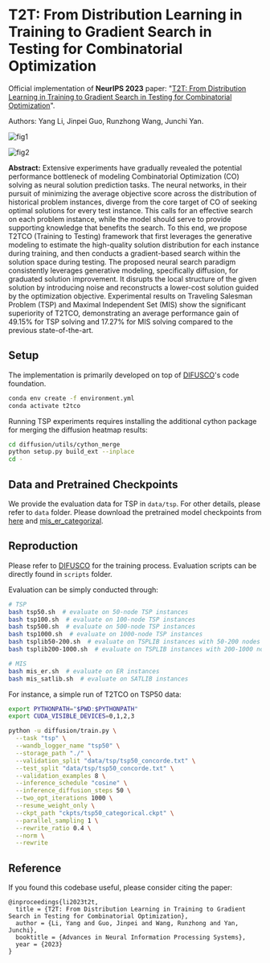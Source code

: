 # T2T: From Distribution Learning in Training to Gradient Search in Testing for Combinatorial Optimization

Official implementation of **NeurIPS 2023** paper: "[T2T: From Distribution Learning in Training to Gradient Search in Testing for Combinatorial Optimization](https://openreview.net/forum?id=JtF0ugNMv2)".

Authors: Yang Li, Jinpei Guo, Runzhong Wang, Junchi Yan.

![fig1](figs/fig1.png)

![fig2](figs/fig2.png)

**Abstract:** Extensive experiments have gradually revealed the potential performance bottleneck of modeling Combinatorial Optimization (CO) solving as neural solution prediction tasks. The neural networks, in their pursuit of minimizing the average objective score across the distribution of historical problem instances, diverge from the core target of CO of seeking optimal solutions for every test instance. This calls for an effective search on each problem instance, while the model should serve to provide supporting knowledge that benefits the search. To this end, we propose T2TCO (Training to Testing) framework  that first leverages the generative modeling to estimate the high-quality solution distribution for each instance during training, and then conducts a gradient-based search within the solution space during testing. The proposed neural search paradigm consistently leverages generative modeling, specifically diffusion, for graduated solution improvement. It disrupts the local structure of the given solution by introducing noise and reconstructs a lower-cost solution guided by the optimization objective.  Experimental results on Traveling Salesman Problem (TSP) and Maximal Independent Set (MIS) show the significant superiority of T2TCO, demonstrating an average performance gain of 49.15% for TSP solving and 17.27% for MIS solving compared to the previous state-of-the-art.

## Setup

The implementation is primarily developed on top of [DIFUSCO](https://github.com/Edward-Sun/DIFUSCO)'s code foundation.

```bash
conda env create -f environment.yml
conda activate t2tco
```

Running TSP experiments requires installing the additional cython package for merging the diffusion heatmap results:

```bash
cd diffusion/utils/cython_merge
python setup.py build_ext --inplace
cd -
```

## Data and Pretrained Checkpoints

We provide the evaluation data for TSP in `data/tsp`. For other details, please refer to `data` folder. Please download the pretrained model checkpoints from [here](https://drive.google.com/drive/folders/1IjaWtkqTAs7lwtFZ24lTRspE0h1N6sBH?usp=sharing) and [mis_er_categorizal](https://drive.google.com/file/d/1f3tNzpANSecJsn5ClgzRQ0lX6v1TPpXn/view?usp=sharing).

## Reproduction

Please refer to [DIFUSCO](https://github.com/Edward-Sun/DIFUSCO) for the training process. Evaluation scripts can be directly found in `scripts` folder.

Evaluation can be simply conducted through:

```bash
# TSP
bash tsp50.sh  # evaluate on 50-node TSP instances
bash tsp100.sh  # evaluate on 100-node TSP instances
bash tsp500.sh  # evaluate on 500-node TSP instances
bash tsp1000.sh  # evaluate on 1000-node TSP instances
bash tsplib50-200.sh  # evaluate on TSPLIB instances with 50-200 nodes
bash tsplib200-1000.sh  # evaluate on TSPLIB instances with 200-1000 nodes

# MIS
bash mis_er.sh  # evaluate on ER instances
bash mis_satlib.sh  # evaluate on SATLIB instances
```

For instance, a simple run of T2TCO on TSP50 data:

```bash
export PYTHONPATH="$PWD:$PYTHONPATH"
export CUDA_VISIBLE_DEVICES=0,1,2,3

python -u diffusion/train.py \
  --task "tsp" \
  --wandb_logger_name "tsp50" \
  --storage_path "./" \
  --validation_split "data/tsp/tsp50_concorde.txt" \
  --test_split "data/tsp/tsp50_concorde.txt" \
  --validation_examples 8 \
  --inference_schedule "cosine" \
  --inference_diffusion_steps 50 \
  --two_opt_iterations 1000 \
  --resume_weight_only \
  --ckpt_path "ckpts/tsp50_categorical.ckpt" \
  --parallel_sampling 1 \
  --rewrite_ratio 0.4 \
  --norm \
  --rewrite
```

## Reference

If you found this codebase useful, please consider citing the paper:

```
@inproceedings{li2023t2t,
  title = {T2T: From Distribution Learning in Training to Gradient Search in Testing for Combinatorial Optimization},
  author = {Li, Yang and Guo, Jinpei and Wang, Runzhong and Yan, Junchi},
  booktitle = {Advances in Neural Information Processing Systems},
  year = {2023}
}
```
